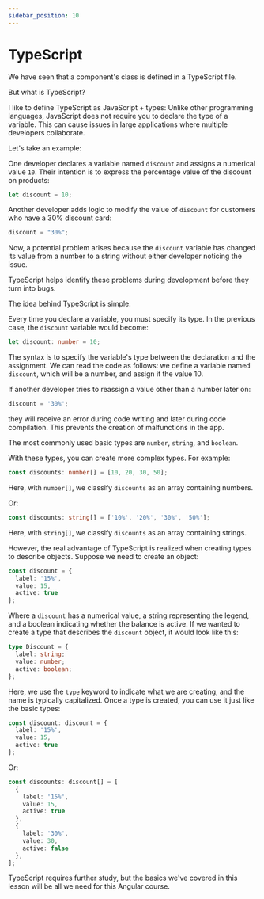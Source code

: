 ```yaml
---
sidebar_position: 10
---
```


# TypeScript

We have seen that a component's class is defined in a TypeScript file.

But what is TypeScript?

I like to define TypeScript as JavaScript + types:
Unlike other programming languages, JavaScript does not require you to declare the type of a variable. This can cause issues in large applications where multiple developers collaborate.

Let's take an example:

One developer declares a variable named `discount` and assigns a numerical value `10`. Their intention is to express the percentage value of the discount on products:

```js
let discount = 10;
```

Another developer adds logic to modify the value of `discount` for customers who have a 30% discount card:

```js
discount = "30%";
```

Now, a potential problem arises because the `discount` variable has changed its value from a number to a string without either developer noticing the issue.

TypeScript helps identify these problems during development before they turn into bugs.

The idea behind TypeScript is simple:

Every time you declare a variable, you must specify its type. In the previous case, the `discount` variable would become:

```ts
let discount: number = 10;
```

The syntax is to specify the variable's type between the declaration and the assignment. We can read the code as follows: we define a variable named `discount`, which will be a number, and assign it the value 10.

If another developer tries to reassign a value other than a number later on:

```ts
discount = '30%';
```

they will receive an error during code writing and later during code compilation. This prevents the creation of malfunctions in the app.

The most commonly used basic types are `number`, `string`, and `boolean`.

With these types, you can create more complex types. For example:

```ts
const discounts: number[] = [10, 20, 30, 50];
```

Here, with `number[]`, we classify `discounts` as an array containing numbers.

Or:

```ts
const discounts: string[] = ['10%', '20%', '30%', '50%'];
```

Here, with `string[]`, we classify `discounts` as an array containing strings.

However, the real advantage of TypeScript is realized when creating types to describe objects. Suppose we need to create an object:

```ts
const discount = {
  label: '15%',
  value: 15, 
  active: true
};
```

Where a `discount` has a numerical value, a string representing the legend, and a boolean indicating whether the balance is active. If we wanted to create a type that describes the `discount` object, it would look like this:

```ts
type Discount = {
  label: string;
  value: number;
  active: boolean;
};
```

Here, we use the `type` keyword to indicate what we are creating, and the name is typically capitalized. Once a type is created, you can use it just like the basic types:

```ts
const discount: discount = {
  label: '15%', 
  value: 15, 
  active: true
};
```

Or:

```ts
const discounts: discount[] = [
  {
    label: '15%', 
    value: 15, 
    active: true
  },
  {
    label: '30%', 
    value: 30, 
    active: false
  },
];
```

TypeScript requires further study, but the basics we've covered in this lesson will be all we need for this Angular course.